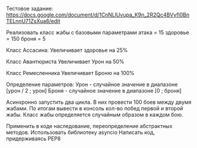 Тестовое задание: https://docs.google.com/document/d/1CnNLlUvupa_K9n_2R2Qc4BVyfl0BnTELnnU71ZsXua8/edit

Реализовать класс жабы с базовыми параметрами
атака = 15
здоровье = 150
броня = 5

Класс Ассасина:
Увеличивает здоровье на 25%

Класс Авантюриста
Увеличивает Урон на 50%

Класс Ремесленника
Увеличивает Броню на 100%

Определение параметров:
Урон - случайное значение в диапазоне [урон / 2 ; урон]
Броня - случайное значение в диапазоне [0 ; броня]

Асинхронно запустить два цикла. 
В них провести 100 боев между двумя жабами.
По итогам вывести в консоль кол-во побед первой и второй жабы.
Класс жабы определяется случайным образом в каждом бою.

Применить в коде наследование, переопределение абстрактных методов. Использовать библиотеку asyncio
Написать код, придерживаясь PEP8